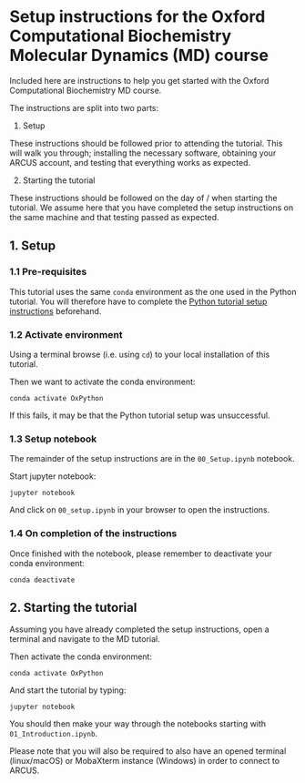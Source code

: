 # Setup instructions for the Oxford Computational Biochemistry Molecular Dynamics (MD) course

Included here are instructions to help you get started with the Oxford Computational Biochemistry MD course.

The instructions are split into two parts:

1. Setup

These instructions should be followed prior to attending the tutorial.
This will walk you through; installing the necessary software, obtaining
your ARCUS account, and testing that everything works as expected.

2. Starting the tutorial

These instructions should be followed on the day of / when starting the tutorial.
We assume here that you have completed the setup instructions on the same machine
and that testing passed as expected.

## 1. Setup

### 1.1 Pre-requisites

This tutorial uses the same `conda` environment as the one used in the Python
tutorial. You will therefore have to complete the [Python tutorial setup instructions](../Python/setup.md)
beforehand.

### 1.2 Activate environment

Using a terminal browse (i.e. using `cd`) to your local installation of this tutorial.

Then we want to activate the conda environment:

```
conda activate OxPython
```

If this fails, it may be that the Python tutorial setup was unsuccessful.

### 1.3 Setup notebook

The remainder of the setup instructions are in the `00_Setup.ipynb` notebook.

Start jupyter notebook:

```
jupyter notebook
```

And click on `00_setup.ipynb` in your browser to open the instructions.

### 1.4 On completion of the instructions

Once finished with the notebook, please remember to deactivate your conda environment:

```
conda deactivate
```


## 2. Starting the tutorial

Assuming you have already completed the setup instructions, open a terminal and
navigate to the MD tutorial.


Then activate the conda environment:

```
conda activate OxPython
```

And start the tutorial by typing:

```
jupyter notebook
```

You should then make your way through the notebooks starting with `01_Introduction.ipynb`.

Please note that you will also be required to also have an opened terminal (linux/macOS)
or MobaXterm instance (Windows) in order to connect to ARCUS.
